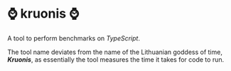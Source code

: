# :watch: kruonis :watch: 

A tool to perform benchmarks on _TypeScript_.

The tool name deviates from the name of the Lithuanian goddess of time, ___Kruonis___, as essentially the tool measures the time it takes for code to run.

